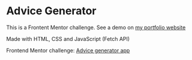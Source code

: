 # Advice Generator

This is a Frontent Mentor challenge. See a demo on [my portfolio website](https://gustavo-souza.com/)

Made with HTML, CSS and JavaScript (Fetch API)

Frontend Mentor challenge: [Advice generator app](https://www.frontendmentor.io/challenges/advice-generator-app-QdUG-13db)
